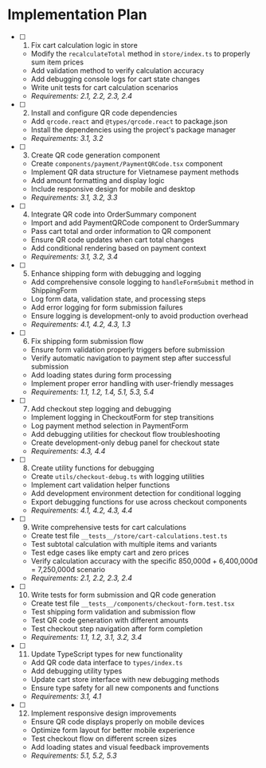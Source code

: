 # Implementation Plan

- [ ] 1. Fix cart calculation logic in store
  - Modify the `recalculateTotal` method in `store/index.ts` to properly sum item prices
  - Add validation method to verify calculation accuracy
  - Add debugging console logs for cart state changes
  - Write unit tests for cart calculation scenarios
  - _Requirements: 2.1, 2.2, 2.3, 2.4_

- [ ] 2. Install and configure QR code dependencies
  - Add `qrcode.react` and `@types/qrcode.react` to package.json
  - Install the dependencies using the project's package manager
  - _Requirements: 3.1, 3.2_

- [ ] 3. Create QR code generation component
  - Create `components/payment/PaymentQRCode.tsx` component
  - Implement QR data structure for Vietnamese payment methods
  - Add amount formatting and display logic
  - Include responsive design for mobile and desktop
  - _Requirements: 3.1, 3.2, 3.3_

- [ ] 4. Integrate QR code into OrderSummary component
  - Import and add PaymentQRCode component to OrderSummary
  - Pass cart total and order information to QR component
  - Ensure QR code updates when cart total changes
  - Add conditional rendering based on payment context
  - _Requirements: 3.1, 3.2, 3.4_

- [ ] 5. Enhance shipping form with debugging and logging
  - Add comprehensive console logging to `handleFormSubmit` method in ShippingForm
  - Log form data, validation state, and processing steps
  - Add error logging for form submission failures
  - Ensure logging is development-only to avoid production overhead
  - _Requirements: 4.1, 4.2, 4.3, 1.3_

- [ ] 6. Fix shipping form submission flow
  - Ensure form validation properly triggers before submission
  - Verify automatic navigation to payment step after successful submission
  - Add loading states during form processing
  - Implement proper error handling with user-friendly messages
  - _Requirements: 1.1, 1.2, 1.4, 5.1, 5.3, 5.4_

- [ ] 7. Add checkout step logging and debugging
  - Implement logging in CheckoutForm for step transitions
  - Log payment method selection in PaymentForm
  - Add debugging utilities for checkout flow troubleshooting
  - Create development-only debug panel for checkout state
  - _Requirements: 4.3, 4.4_

- [ ] 8. Create utility functions for debugging
  - Create `utils/checkout-debug.ts` with logging utilities
  - Implement cart validation helper functions
  - Add development environment detection for conditional logging
  - Export debugging functions for use across checkout components
  - _Requirements: 4.1, 4.2, 4.3, 4.4_

- [ ] 9. Write comprehensive tests for cart calculations
  - Create test file `__tests__/store/cart-calculations.test.ts`
  - Test subtotal calculation with multiple items and variants
  - Test edge cases like empty cart and zero prices
  - Verify calculation accuracy with the specific 850,000đ + 6,400,000đ = 7,250,000đ scenario
  - _Requirements: 2.1, 2.2, 2.3, 2.4_

- [ ] 10. Write tests for form submission and QR code generation
  - Create test file `__tests__/components/checkout-form.test.tsx`
  - Test shipping form validation and submission flow
  - Test QR code generation with different amounts
  - Test checkout step navigation after form completion
  - _Requirements: 1.1, 1.2, 3.1, 3.2, 3.4_

- [ ] 11. Update TypeScript types for new functionality
  - Add QR code data interface to `types/index.ts`
  - Add debugging utility types
  - Update cart store interface with new debugging methods
  - Ensure type safety for all new components and functions
  - _Requirements: 3.1, 4.1_

- [ ] 12. Implement responsive design improvements
  - Ensure QR code displays properly on mobile devices
  - Optimize form layout for better mobile experience
  - Test checkout flow on different screen sizes
  - Add loading states and visual feedback improvements
  - _Requirements: 5.1, 5.2, 5.3_